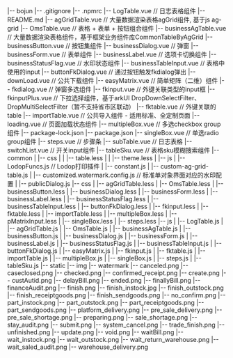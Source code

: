 |-- bojun
    |-- .gitignore
    |-- .npmrc
    |-- LogTable.vue // 日志表格组件
    |-- README.md
    |-- agGridTable.vue // 大量数据渲染表格agGrid组件, 基于js ag-grid
    |-- OmsTable.vue // 表格 + 表单 + 按钮组合组件
    |-- businessAgTable.vue // 大量数据渲染表格组件，基于框架业务组件库CommonTableByAgGrid
    |-- businessButton.vue // 按钮集组件
    |-- businessDialog.vue // 弹窗
    |-- businessForm.vue // 表单组件
    |-- businessLabel.vue // 选项卡切换组件
    |-- businessStatusFlag.vue // 水印状态组件
    |-- businessTableInput.vue // 表格中使用的input
    |-- buttonFkDialog.vue // 通过按钮触发fkdialog弹出
    |-- downLoad.vue // 公共下载组件
    |-- easyMatrix.vue // 简单矩阵（二维）组件
    |-- fkdialog.vue // 弹窗多选组件
    |-- fkinput.vue // 外键关联类型的input框
    |-- fkinputPlus.vue // 下拉选择组件，基于arkUI DropDownSelectFilter、DropMultiSelectFilter（暂不支持省市区联动）
    |-- fktable.vue // 外键关联的table
    |-- importTable.vue // 公共导入组件 - 适用标准、全定制页面
    |-- loading.vue // 页面加载状态组件
    |-- multipleBox.vue // 多选checkbox group组件
    |-- package-lock.json
    |-- package.json
    |-- singleBox.vue // 单选radio group组件
    |-- steps.vue // 步骤条
    |-- subTable.vue // 日志表格
    |-- switchList.vue // 开关input组件
    |-- tableSku.vue // 表格sku模糊搜索组件
    |-- common
    |   |-- css
    |   |   |-- table.less
    |   |   |-- theme.less
    |   |-- js
    |       |-- LodopFuncs.js // Lodop打印插件
    |       |-- constant.js
    |       |-- custom-ag-grid-table.js
    |       |-- customized.watermark.config.js // 标准单对象界面对应的水印配置
    |       |-- publicDialog.js
    |-- css
    |   |-- agGridTable.less
    |   |-- OmsTable.less
    |   |-- businessButton.less
    |   |-- businessDialog.less
    |   |-- businessForm.less
    |   |-- businessLabel.less
    |   |-- businessStatusFlag.less
    |   |-- businessTableInput.less
    |   |-- buttonFkDialog.less
    |   |-- fkinput.less
    |   |-- fktable.less
    |   |-- importTable.less
    |   |-- multipleBox.less
    |   |-- pMatrixInput.less
    |   |-- singleBox.less
    |   |-- steps.less
    |-- js
    |   |-- LogTable.js
    |   |-- agGridTable.js
    |   |-- OmsTable.js
    |   |-- businessAgTable.js
    |   |-- businessButton.js
    |   |-- businessDialog.js
    |   |-- businessForm.js
    |   |-- businessLabel.js
    |   |-- businessStatusFlag.js
    |   |-- businessTableInput.js
    |   |-- buttonFkDialog.js
    |   |-- easyMatrix.js
    |   |-- fkinput.js
    |   |-- fktable.js
    |   |-- importTable.js
    |   |-- multipleBox.js
    |   |-- singleBox.js
    |   |-- steps.js
    |   |-- tableSku.js
    |-- static
        |-- img
            |-- watermark
                |-- canceled.png
                |-- caseclosed.png
                |-- checked.png
                |-- confirmed_receipt.png
                |-- create.png
                |-- custAutid.png
                |-- delayBill.png
                |-- ended.png
                |-- finallyBill.png
                |-- financeAudit.png
                |-- finish.png
                |-- finish_instock.jpg
                |-- finish_outstock.png
                |-- finish_receiptgoods.png
                |-- finish_sendgoods.png
                |-- no_confirm.png
                |-- part_instock.png
                |-- part_outstock.png
                |-- part_receiptgoods.png
                |-- part_sendgoods.png
                |-- platform_delivery.png
                |-- pre_sale_delivery.png
                |-- pre_sale_shortage.png
                |-- preparing.png
                |-- sale_shortage.png
                |-- stay_audit.png
                |-- submit.png
                |-- system_cancel.png
                |-- trade_finish.png
                |-- unfinished.png
                |-- update.png
                |-- void.png
                |-- waitBill.png
                |-- wait_instock.png
                |-- wait_outstock.png
                |-- wait_return_warehouse.png
                |-- wait_saled_audit.png
                |-- warehouse_delivery.png
